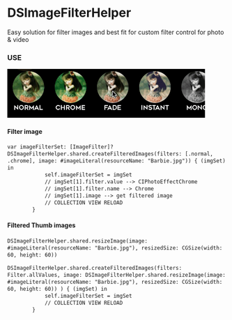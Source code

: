 # DSImageFilterHelper
Easy solution for filter images and best fit for custom filter control for photo &amp; video


### USE
![](https://github.com/BluePick/DSImageFilterHelper/blob/master/filters.gif)

#### Filter image
```
var imageFilterSet: [ImageFilter]?
DSImageFilterHelper.shared.createFilteredImages(filters: [.normal, .chrome], image: #imageLiteral(resourceName: "Barbie.jpg")) { (imgSet) in
            self.imageFilterSet = imgSet
            // imgSet[1].filter.value --> CIPhotoEffectChrome
            // imgSet[1].filter.name --> Chrome
            // imgSet[1].image --> get filtered image
            // COLLECTION VIEW RELOAD
        }
```



#### Filtered Thumb images

``` 
DSImageFilterHelper.shared.resizeImage(image: #imageLiteral(resourceName: "Barbie.jpg"), resizedSize: CGSize(width: 60, height: 60))
```

```
DSImageFilterHelper.shared.createFilteredImages(filters: Filter.allValues, image: DSImageFilterHelper.shared.resizeImage(image: #imageLiteral(resourceName: "Barbie.jpg"), resizedSize: CGSize(width: 60, height: 60)) ) { (imgSet) in
            self.imageFilterSet = imgSet
            // COLLECTION VIEW RELOAD
        }
```

